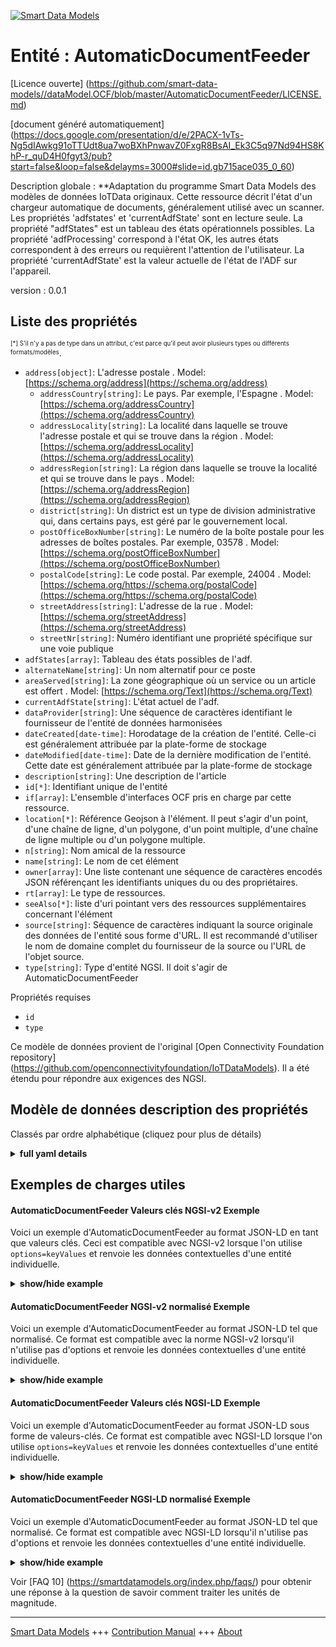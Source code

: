 <!-- 10-Header -->  
[![Smart Data Models](https://smartdatamodels.org/wp-content/uploads/2022/01/SmartDataModels_logo.png "Logo")](https://smartdatamodels.org)  
Entité : AutomaticDocumentFeeder  
================================<!-- /10-Header -->  
<!-- 15-License -->  
[Licence ouverte] (https://github.com/smart-data-models//dataModel.OCF/blob/master/AutomaticDocumentFeeder/LICENSE.md)  
[document généré automatiquement] (https://docs.google.com/presentation/d/e/2PACX-1vTs-Ng5dIAwkg91oTTUdt8ua7woBXhPnwavZ0FxgR8BsAI_Ek3C5q97Nd94HS8KhP-r_quD4H0fgyt3/pub?start=false&loop=false&delayms=3000#slide=id.gb715ace035_0_60)  
<!-- /15-License -->  
<!-- 20-Description -->  
Description globale : **Adaptation du programme Smart Data Models des modèles de données IoTData originaux. Cette ressource décrit l'état d'un chargeur automatique de documents, généralement utilisé avec un scanner. Les propriétés 'adfstates' et 'currentAdfState' sont en lecture seule. La propriété "adfStates" est un tableau des états opérationnels possibles. La propriété 'adfProcessing' correspond à l'état OK, les autres états correspondent à des erreurs ou requièrent l'attention de l'utilisateur. La propriété 'currentAdfState' est la valeur actuelle de l'état de l'ADF sur l'appareil.  
version : 0.0.1  
<!-- /20-Description -->  
<!-- 30-PropertiesList -->  

## Liste des propriétés  

<sup><sub>[*] S'il n'y a pas de type dans un attribut, c'est parce qu'il peut avoir plusieurs types ou différents formats/modèles</sub></sup>.  
- `address[object]`: L'adresse postale  . Model: [https://schema.org/address](https://schema.org/address)	- `addressCountry[string]`: Le pays. Par exemple, l'Espagne  . Model: [https://schema.org/addressCountry](https://schema.org/addressCountry)  
	- `addressLocality[string]`: La localité dans laquelle se trouve l'adresse postale et qui se trouve dans la région  . Model: [https://schema.org/addressLocality](https://schema.org/addressLocality)  
	- `addressRegion[string]`: La région dans laquelle se trouve la localité et qui se trouve dans le pays  . Model: [https://schema.org/addressRegion](https://schema.org/addressRegion)  
	- `district[string]`: Un district est un type de division administrative qui, dans certains pays, est géré par le gouvernement local.    
	- `postOfficeBoxNumber[string]`: Le numéro de la boîte postale pour les adresses de boîtes postales. Par exemple, 03578  . Model: [https://schema.org/postOfficeBoxNumber](https://schema.org/postOfficeBoxNumber)  
	- `postalCode[string]`: Le code postal. Par exemple, 24004  . Model: [https://schema.org/https://schema.org/postalCode](https://schema.org/https://schema.org/postalCode)  
	- `streetAddress[string]`: L'adresse de la rue  . Model: [https://schema.org/streetAddress](https://schema.org/streetAddress)  
	- `streetNr[string]`: Numéro identifiant une propriété spécifique sur une voie publique    
- `adfStates[array]`: Tableau des états possibles de l'adf.  - `alternateName[string]`: Un nom alternatif pour ce poste  - `areaServed[string]`: La zone géographique où un service ou un article est offert  . Model: [https://schema.org/Text](https://schema.org/Text)- `currentAdfState[string]`: L'état actuel de l'adf.  - `dataProvider[string]`: Une séquence de caractères identifiant le fournisseur de l'entité de données harmonisées  - `dateCreated[date-time]`: Horodatage de la création de l'entité. Celle-ci est généralement attribuée par la plate-forme de stockage  - `dateModified[date-time]`: Date de la dernière modification de l'entité. Cette date est généralement attribuée par la plate-forme de stockage  - `description[string]`: Une description de l'article  - `id[*]`: Identifiant unique de l'entité  - `if[array]`: L'ensemble d'interfaces OCF pris en charge par cette ressource.  - `location[*]`: Référence Geojson à l'élément. Il peut s'agir d'un point, d'une chaîne de ligne, d'un polygone, d'un point multiple, d'une chaîne de ligne multiple ou d'un polygone multiple.  - `n[string]`: Nom amical de la ressource  - `name[string]`: Le nom de cet élément  - `owner[array]`: Une liste contenant une séquence de caractères encodés JSON référençant les identifiants uniques du ou des propriétaires.  - `rt[array]`: Le type de ressources.  - `seeAlso[*]`: liste d'uri pointant vers des ressources supplémentaires concernant l'élément  - `source[string]`: Séquence de caractères indiquant la source originale des données de l'entité sous forme d'URL. Il est recommandé d'utiliser le nom de domaine complet du fournisseur de la source ou l'URL de l'objet source.  - `type[string]`: Type d'entité NGSI. Il doit s'agir de AutomaticDocumentFeeder  <!-- /30-PropertiesList -->  
<!-- 35-RequiredProperties -->  
Propriétés requises  
- `id`  - `type`  <!-- /35-RequiredProperties -->  
<!-- 40-RequiredProperties -->  
Ce modèle de données provient de l'original [Open Connectivity Foundation repository] (https://github.com/openconnectivityfoundation/IoTDataModels). Il a été étendu pour répondre aux exigences des NGSI.  
<!-- /40-RequiredProperties -->  
<!-- 50-DataModelHeader -->  
## Modèle de données description des propriétés  
Classés par ordre alphabétique (cliquez pour plus de détails)  
<!-- /50-DataModelHeader -->  
<!-- 60-ModelYaml -->  
<details><summary><strong>full yaml details</strong></summary>    
```yaml  
AutomaticDocumentFeeder:    
  description: 'Smart Data Models Program adaptation of the original IoTData data Models. This Resource describes the state of an automatic document feeder, typically used with a scanner. The Property ''adfstates'' and ''currentAdfState'' are read only. The Property ''adfStates'' is an array of the possible operational states. The Property ''adfProcessing'' is the OK state, other states are errors or require ''user attention''. The currentAdfState is the current value of the ADF state on the device.'    
  properties:    
    address:    
      description: The mailing address    
      properties:    
        addressCountry:    
          description: 'The country. For example, Spain'    
          type: string    
          x-ngsi:    
            model: https://schema.org/addressCountry    
            type: Property    
        addressLocality:    
          description: 'The locality in which the street address is, and which is in the region'    
          type: string    
          x-ngsi:    
            model: https://schema.org/addressLocality    
            type: Property    
        addressRegion:    
          description: 'The region in which the locality is, and which is in the country'    
          type: string    
          x-ngsi:    
            model: https://schema.org/addressRegion    
            type: Property    
        district:    
          description: 'A district is a type of administrative division that, in some countries, is managed by the local government'    
          type: string    
          x-ngsi:    
            type: Property    
        postOfficeBoxNumber:    
          description: 'The post office box number for PO box addresses. For example, 03578'    
          type: string    
          x-ngsi:    
            model: https://schema.org/postOfficeBoxNumber    
            type: Property    
        postalCode:    
          description: 'The postal code. For example, 24004'    
          type: string    
          x-ngsi:    
            model: https://schema.org/https://schema.org/postalCode    
            type: Property    
        streetAddress:    
          description: The street address    
          type: string    
          x-ngsi:    
            model: https://schema.org/streetAddress    
            type: Property    
        streetNr:    
          description: Number identifying a specific property on a public street    
          type: string    
          x-ngsi:    
            type: Property    
      type: object    
      x-ngsi:    
        model: https://schema.org/address    
        type: Property    
    adfStates:    
      description: The array of the possible adf states.    
      items:    
        type: string    
      readOnly: true    
      type: array    
      uniqueItems: true    
      x-ngsi:    
        type: Property    
    alternateName:    
      description: An alternative name for this item    
      type: string    
      x-ngsi:    
        type: Property    
    areaServed:    
      description: The geographic area where a service or offered item is provided    
      type: string    
      x-ngsi:    
        model: https://schema.org/Text    
        type: Property    
    currentAdfState:    
      description: The current adf state.    
      readOnly: true    
      type: string    
      x-ngsi:    
        type: Property    
    dataProvider:    
      description: A sequence of characters identifying the provider of the harmonised data entity    
      type: string    
      x-ngsi:    
        type: Property    
    dateCreated:    
      description: Entity creation timestamp. This will usually be allocated by the storage platform    
      format: date-time    
      type: string    
      x-ngsi:    
        type: Property    
    dateModified:    
      description: Timestamp of the last modification of the entity. This will usually be allocated by the storage platform    
      format: date-time    
      type: string    
      x-ngsi:    
        type: Property    
    description:    
      description: A description of this item    
      type: string    
      x-ngsi:    
        type: Property    
    id:    
      anyOf:    
        - description: Identifier format of any NGSI entity    
          maxLength: 256    
          minLength: 1    
          pattern: ^[\w\-\.\{\}\$\+\*\[\]`|~^@!,:\\]+$    
          type: string    
          x-ngsi:    
            type: Property    
        - description: Identifier format of any NGSI entity    
          format: uri    
          type: string    
          x-ngsi:    
            type: Property    
      description: Unique identifier of the entity    
      x-ngsi:    
        type: Property    
    if:    
      description: The OCF Interface set supported by this Resource.    
      items:    
        enum:    
          - oic.if.s    
          - oic.if.baseline    
        type: string    
      minItems: 2    
      readOnly: true    
      type: array    
      uniqueItems: true    
      x-ngsi:    
        type: Property    
    location:    
      description: 'Geojson reference to the item. It can be Point, LineString, Polygon, MultiPoint, MultiLineString or MultiPolygon'    
      oneOf:    
        - description: Geojson reference to the item. Point    
          properties:    
            bbox:    
              items:    
                type: number    
              minItems: 4    
              type: array    
            coordinates:    
              items:    
                type: number    
              minItems: 2    
              type: array    
            type:    
              enum:    
                - Point    
              type: string    
          required:    
            - type    
            - coordinates    
          title: GeoJSON Point    
          type: object    
          x-ngsi:    
            type: GeoProperty    
        - description: Geojson reference to the item. LineString    
          properties:    
            bbox:    
              items:    
                type: number    
              minItems: 4    
              type: array    
            coordinates:    
              items:    
                items:    
                  type: number    
                minItems: 2    
                type: array    
              minItems: 2    
              type: array    
            type:    
              enum:    
                - LineString    
              type: string    
          required:    
            - type    
            - coordinates    
          title: GeoJSON LineString    
          type: object    
          x-ngsi:    
            type: GeoProperty    
        - description: Geojson reference to the item. Polygon    
          properties:    
            bbox:    
              items:    
                type: number    
              minItems: 4    
              type: array    
            coordinates:    
              items:    
                items:    
                  items:    
                    type: number    
                  minItems: 2    
                  type: array    
                minItems: 4    
                type: array    
              type: array    
            type:    
              enum:    
                - Polygon    
              type: string    
          required:    
            - type    
            - coordinates    
          title: GeoJSON Polygon    
          type: object    
          x-ngsi:    
            type: GeoProperty    
        - description: Geojson reference to the item. MultiPoint    
          properties:    
            bbox:    
              items:    
                type: number    
              minItems: 4    
              type: array    
            coordinates:    
              items:    
                items:    
                  type: number    
                minItems: 2    
                type: array    
              type: array    
            type:    
              enum:    
                - MultiPoint    
              type: string    
          required:    
            - type    
            - coordinates    
          title: GeoJSON MultiPoint    
          type: object    
          x-ngsi:    
            type: GeoProperty    
        - description: Geojson reference to the item. MultiLineString    
          properties:    
            bbox:    
              items:    
                type: number    
              minItems: 4    
              type: array    
            coordinates:    
              items:    
                items:    
                  items:    
                    type: number    
                  minItems: 2    
                  type: array    
                minItems: 2    
                type: array    
              type: array    
            type:    
              enum:    
                - MultiLineString    
              type: string    
          required:    
            - type    
            - coordinates    
          title: GeoJSON MultiLineString    
          type: object    
          x-ngsi:    
            type: GeoProperty    
        - description: Geojson reference to the item. MultiLineString    
          properties:    
            bbox:    
              items:    
                type: number    
              minItems: 4    
              type: array    
            coordinates:    
              items:    
                items:    
                  items:    
                    items:    
                      type: number    
                    minItems: 2    
                    type: array    
                  minItems: 4    
                  type: array    
                type: array    
              type: array    
            type:    
              enum:    
                - MultiPolygon    
              type: string    
          required:    
            - type    
            - coordinates    
          title: GeoJSON MultiPolygon    
          type: object    
          x-ngsi:    
            type: GeoProperty    
      x-ngsi:    
        type: GeoProperty    
    n:    
      description: Friendly name of the Resource    
      maxLength: 64    
      readOnly: true    
      type: string    
      x-ngsi:    
        type: Property    
    name:    
      description: The name of this item    
      type: string    
      x-ngsi:    
        type: Property    
    owner:    
      description: A List containing a JSON encoded sequence of characters referencing the unique Ids of the owner(s)    
      items:    
        anyOf:    
          - description: Identifier format of any NGSI entity    
            maxLength: 256    
            minLength: 1    
            pattern: ^[\w\-\.\{\}\$\+\*\[\]`|~^@!,:\\]+$    
            type: string    
            x-ngsi:    
              type: Property    
          - description: Identifier format of any NGSI entity    
            format: uri    
            type: string    
            x-ngsi:    
              type: Property    
        description: Unique identifier of the entity    
        x-ngsi:    
          type: Property    
      type: array    
      x-ngsi:    
        type: Property    
    rt:    
      description: The Resource Type.    
      items:    
        enum:    
          - oic.r.automaticdocumentfeeder    
        maxLength: 64    
        type: string    
      minItems: 1    
      readOnly: true    
      type: array    
      uniqueItems: true    
      x-ngsi:    
        type: Property    
    seeAlso:    
      description: list of uri pointing to additional resources about the item    
      oneOf:    
        - items:    
            format: uri    
            type: string    
          minItems: 1    
          type: array    
        - format: uri    
          type: string    
      x-ngsi:    
        type: Property    
    source:    
      description: 'A sequence of characters giving the original source of the entity data as a URL. Recommended to be the fully qualified domain name of the source provider, or the URL to the source object'    
      type: string    
      x-ngsi:    
        type: Property    
    type:    
      description: NGSI entity type. It has to be AutomaticDocumentFeeder    
      enum:    
        - AutomaticDocumentFeeder    
      type: string    
      x-ngsi:    
        type: Property    
  required:    
    - id    
    - type    
  type: object    
  x-derived-from: https://github.com/OpenInterConnect/IoTDataModels/blob/master/AutomaticDocumentFeederResURI.swagger.json    
  x-disclaimer: 'Redistribution and use in source and binary forms, with or without modification, are permitted  provided that the license conditions are met. Copyleft (c) 2022 Contributors to Smart Data Models Program'    
  x-license-url: https://github.com/smart-data-models/dataModel.OCF/blob/master/AutomaticDocumentFeeder/LICENSE.md    
  x-model-schema: https://smart-data-models.github.io/dataModel.IoTDataModels/AutomaticDocumentFeeder/schema.json    
  x-model-tags: OCF    
  x-version: 0.0.1    
```  
</details>    
<!-- /60-ModelYaml -->  
<!-- 70-MiddleNotes -->  
<!-- /70-MiddleNotes -->  
<!-- 80-Examples -->  
## Exemples de charges utiles  
#### AutomaticDocumentFeeder Valeurs clés NGSI-v2 Exemple  
Voici un exemple d'AutomaticDocumentFeeder au format JSON-LD en tant que valeurs clés. Ceci est compatible avec NGSI-v2 lorsque l'on utilise `options=keyValues` et renvoie les données contextuelles d'une entité individuelle.  
<details><summary><strong>show/hide example</strong></summary>    
```json  
{  
    "id": "urn:ngsi-ld:AutomaticDocumentFeeder:id:JMBR:40356808",  
    "dateCreated": "2016-12-09T12:20:09Z",  
    "dateModified": "2022-05-24T07:38:50Z",  
    "source": "Article executive whether seem hard and could. North activity would stand.",  
    "name": "Part possible such agree anything design cell. Organizatio",  
    "alternateName": "Party seek parent three effort. Stuff past raise each forc",  
    "description": "Car right image. Bad short boy least yeah line keep whether. Such once foreign ask general treatment wish.",  
    "dataProvider": "Order in significant best consider them. Relate rate southern nice suffer.",  
    "owner": [  
        "urn:ngsi-ld:AutomaticDocumentFeeder:items:ZFFN:68119665",  
        "urn:ngsi-ld:AutomaticDocumentFeeder:items:VZGZ:95854717"  
    ],  
    "seeAlso": [  
        "urn:ngsi-ld:AutomaticDocumentFeeder:items:JJPK:41205101"  
    ],  
    "location": {  
        "type": "Point",  
        "coordinates": [  
            -43.0078925,  
            -159.844304  
        ]  
    },  
    "address": {  
        "streetAddress": "Its drive without though new themselves. Throughout positive seat even.",  
        "addressLocality": "International behavior finish. Health radio toward apply sell policy down team.",  
        "addressRegion": "Involve before include race ago finally me. Own late light power. Why statement daughter front less program.",  
        "addressCountry": "Part role factor fight southern look success. Necessary side couple teach hospital election. Foreign fight continue newspaper.",  
        "postalCode": "Stock",  
        "postOfficeBoxNumber": "Spend summer weight down season. Hour color street nati",  
        "streetNr": "Color half middle. Could caus",  
        "district": "Anyone at company card discuss. Recent him great allow."  
    },  
    "areaServed": "Here matter right family. Establish health figure player news continue.",  
    "rt": [  
        "oic.r.automaticdocumentfeeder"  
    ],  
    "adfStates": [  
        "Goal trial sign simply black. Mention edge bar long interest support. Major Repub",  
        "Why country day close just somebody. Wall subject future listen sell might year."  
    ],  
    "currentAdfState": "Police player there mor",  
    "n": "Reality whatever less ball diff",  
    "if": [  
        "oic.if.baseline",  
        "oic.if.s"  
    ],  
    "type": "AutomaticDocumentFeeder"  
}  
```  
</details>  
#### AutomaticDocumentFeeder NGSI-v2 normalisé Exemple  
Voici un exemple d'AutomaticDocumentFeeder au format JSON-LD tel que normalisé. Ce format est compatible avec la norme NGSI-v2 lorsqu'il n'utilise pas d'options et renvoie les données contextuelles d'une entité individuelle.  
<details><summary><strong>show/hide example</strong></summary>    
```json  
{  
    "id": "urn:ngsi-ld:AutomaticDocumentFeeder:id:JMBR:40356808",  
    "dateCreated": {  
        "type": "DateTime",  
        "value": "2016-12-09T12:20:09Z"  
    },  
    "dateModified": {  
        "type": "DateTime",  
        "value": "2022-05-24T07:38:50Z"  
    },  
    "source": {  
        "type": "Text",  
        "value": "Article executive whether seem hard and could. North activity would stand."  
    },  
    "name": {  
        "type": "Text",  
        "value": "Part possible such agree anything design cell. Organizatio"  
    },  
    "alternateName": {  
        "type": "Text",  
        "value": "Party seek parent three effort. Stuff past raise each forc"  
    },  
    "description": {  
        "type": "Text",  
        "value": "Car right image. Bad short boy least yeah line keep whether. Such once foreign ask general treatment wish."  
    },  
    "dataProvider": {  
        "type": "Text",  
        "value": "Order in significant best consider them. Relate rate southern nice suffer."  
    },  
    "owner": {  
        "type": "StructuredValue",  
        "value": [  
            "urn:ngsi-ld:AutomaticDocumentFeeder:items:ZFFN:68119665",  
            "urn:ngsi-ld:AutomaticDocumentFeeder:items:VZGZ:95854717"  
        ]  
    },  
    "seeAlso": {  
        "type": "StructuredValue",  
        "value": [  
            "urn:ngsi-ld:AutomaticDocumentFeeder:items:JJPK:41205101"  
        ]  
    },  
    "location": {  
        "type": "geo:json",  
        "value": {  
            "type": "Point",  
            "coordinates": [  
                -43.0078925,  
                -159.844304  
            ]  
        }  
    },  
    "address": {  
        "type": "StructuredValue",  
        "value": {  
            "streetAddress": "Its drive without though new themselves. Throughout positive seat even.",  
            "addressLocality": "International behavior finish. Health radio toward apply sell policy down team.",  
            "addressRegion": "Involve before include race ago finally me. Own late light power. Why statement daughter front less program.",  
            "addressCountry": "Part role factor fight southern look success. Necessary side couple teach hospital election. Foreign fight continue newspaper.",  
            "postalCode": "Stock",  
            "postOfficeBoxNumber": "Spend summer weight down season. Hour color street nati",  
            "streetNr": "Color half middle. Could caus",  
            "district": "Anyone at company card discuss. Recent him great allow."  
        }  
    },  
    "areaServed": {  
        "type": "Text",  
        "value": "Here matter right family. Establish health figure player news continue."  
    },  
    "rt": {  
        "type": "StructuredValue",  
        "value": [  
            "oic.r.automaticdocumentfeeder"  
        ]  
    },  
    "adfStates": {  
        "type": "StructuredValue",  
        "value": [  
            "Goal trial sign simply black. Mention edge bar long interest support. Major Repub",  
            "Why country day close just somebody. Wall subject future listen sell might year."  
        ]  
    },  
    "currentAdfState": {  
        "type": "Text",  
        "value": "Police player there mor"  
    },  
    "n": {  
        "type": "Text",  
        "value": "Reality whatever less ball diff"  
    },  
    "if": {  
        "type": "StructuredValue",  
        "value": [  
            "oic.if.baseline",  
            "oic.if.s"  
        ]  
    },  
    "type": "AutomaticDocumentFeeder"  
}  
```  
</details>  
#### AutomaticDocumentFeeder Valeurs clés NGSI-LD Exemple  
Voici un exemple d'AutomaticDocumentFeeder au format JSON-LD sous forme de valeurs-clés. Ce format est compatible avec NGSI-LD lorsque l'on utilise `options=keyValues` et renvoie les données contextuelles d'une entité individuelle.  
<details><summary><strong>show/hide example</strong></summary>    
```json  
{  
    "id": "urn:ngsi-ld:AutomaticDocumentFeeder:id:JMBR:40356808",  
    "dateCreated": "2016-12-09T12:20:09Z",  
    "dateModified": "2022-05-24T07:38:50Z",  
    "source": "Article executive whether seem hard and could. North activity would stand.",  
    "name": "Part possible such agree anything design cell. Organizatio",  
    "alternateName": "Party seek parent three effort. Stuff past raise each forc",  
    "description": "Car right image. Bad short boy least yeah line keep whether. Such once foreign ask general treatment wish.",  
    "dataProvider": "Order in significant best consider them. Relate rate southern nice suffer.",  
    "owner": [  
        "urn:ngsi-ld:AutomaticDocumentFeeder:items:ZFFN:68119665",  
        "urn:ngsi-ld:AutomaticDocumentFeeder:items:VZGZ:95854717"  
    ],  
    "seeAlso": [  
        "urn:ngsi-ld:AutomaticDocumentFeeder:items:JJPK:41205101"  
    ],  
    "location": {  
        "type": "Point",  
        "coordinates": [  
            -43.0078925,  
            -159.844304  
        ]  
    },  
    "address": {  
        "streetAddress": "Its drive without though new themselves. Throughout positive seat even.",  
        "addressLocality": "International behavior finish. Health radio toward apply sell policy down team.",  
        "addressRegion": "Involve before include race ago finally me. Own late light power. Why statement daughter front less program.",  
        "addressCountry": "Part role factor fight southern look success. Necessary side couple teach hospital election. Foreign fight continue newspaper.",  
        "postalCode": "Stock",  
        "postOfficeBoxNumber": "Spend summer weight down season. Hour color street nati",  
        "streetNr": "Color half middle. Could caus",  
        "district": "Anyone at company card discuss. Recent him great allow."  
    },  
    "areaServed": "Here matter right family. Establish health figure player news continue.",  
    "rt": [  
        "oic.r.automaticdocumentfeeder"  
    ],  
    "adfStates": [  
        "Goal trial sign simply black. Mention edge bar long interest support. Major Repub",  
        "Why country day close just somebody. Wall subject future listen sell might year."  
    ],  
    "currentAdfState": "Police player there mor",  
    "n": "Reality whatever less ball diff",  
    "if": [  
        "oic.if.baseline",  
        "oic.if.s"  
    ],  
    "type": "AutomaticDocumentFeeder",  
    "@context": [  
        "https://smartdatamodels.org/context.jsonld"  
    ]  
}  
```  
</details>  
#### AutomaticDocumentFeeder NGSI-LD normalisé Exemple  
Voici un exemple d'AutomaticDocumentFeeder au format JSON-LD tel que normalisé. Ce format est compatible avec NGSI-LD lorsqu'il n'utilise pas d'options et renvoie les données contextuelles d'une entité individuelle.  
<details><summary><strong>show/hide example</strong></summary>    
```json  
{  
    "id": "urn:ngsi-ld:AutomaticDocumentFeeder:id:JMBR:40356808",  
    "dateCreated": {  
        "type": "Property",  
        "value": {  
            "@type": "DateTime",  
            "@value": "2016-12-09T12:20:09Z"  
        }  
    },  
    "dateModified": {  
        "type": "Property",  
        "value": {  
            "@type": "DateTime",  
            "@value": "2022-05-24T07:38:50Z"  
        }  
    },  
    "source": {  
        "type": "Property",  
        "value": "Article executive whether seem hard and could. North activity would stand."  
    },  
    "name": {  
        "type": "Property",  
        "value": "Part possible such agree anything design cell. Organizatio"  
    },  
    "alternateName": {  
        "type": "Property",  
        "value": "Party seek parent three effort. Stuff past raise each forc"  
    },  
    "description": {  
        "type": "Property",  
        "value": "Car right image. Bad short boy least yeah line keep whether. Such once foreign ask general treatment wish."  
    },  
    "dataProvider": {  
        "type": "Property",  
        "value": "Order in significant best consider them. Relate rate southern nice suffer."  
    },  
    "owner": {  
        "type": "Property",  
        "value": [  
            "urn:ngsi-ld:AutomaticDocumentFeeder:items:ZFFN:68119665",  
            "urn:ngsi-ld:AutomaticDocumentFeeder:items:VZGZ:95854717"  
        ]  
    },  
    "seeAlso": {  
        "type": "Property",  
        "value": [  
            "urn:ngsi-ld:AutomaticDocumentFeeder:items:JJPK:41205101"  
        ]  
    },  
    "location": {  
        "type": "GeoProperty",  
        "value": {  
            "type": "Point",  
            "coordinates": [  
                -43.0078925,  
                -159.844304  
            ]  
        }  
    },  
    "address": {  
        "type": "Property",  
        "value": {  
            "streetAddress": "Its drive without though new themselves. Throughout positive seat even.",  
            "addressLocality": "International behavior finish. Health radio toward apply sell policy down team.",  
            "addressRegion": "Involve before include race ago finally me. Own late light power. Why statement daughter front less program.",  
            "addressCountry": "Part role factor fight southern look success. Necessary side couple teach hospital election. Foreign fight continue newspaper.",  
            "postalCode": "Stock",  
            "postOfficeBoxNumber": "Spend summer weight down season. Hour color street nati",  
            "streetNr": "Color half middle. Could caus",  
            "district": "Anyone at company card discuss. Recent him great allow."  
        }  
    },  
    "areaServed": {  
        "type": "Property",  
        "value": "Here matter right family. Establish health figure player news continue."  
    },  
    "rt": {  
        "type": "Property",  
        "value": [  
            "oic.r.automaticdocumentfeeder"  
        ]  
    },  
    "adfStates": {  
        "type": "Property",  
        "value": [  
            "Goal trial sign simply black. Mention edge bar long interest support. Major Repub",  
            "Why country day close just somebody. Wall subject future listen sell might year."  
        ]  
    },  
    "currentAdfState": {  
        "type": "Property",  
        "value": "Police player there mor"  
    },  
    "n": {  
        "type": "Property",  
        "value": "Reality whatever less ball diff"  
    },  
    "if": {  
        "type": "Property",  
        "value": [  
            "oic.if.baseline",  
            "oic.if.s"  
        ]  
    },  
    "type": "AutomaticDocumentFeeder",  
    "@context": [  
        "https://smartdatamodels.org/context.jsonld"  
    ]  
}  
```  
</details><!-- /80-Examples -->  
<!-- 90-FooterNotes -->  
<!-- /90-FooterNotes -->  
<!-- 95-Units -->  
Voir [FAQ 10] (https://smartdatamodels.org/index.php/faqs/) pour obtenir une réponse à la question de savoir comment traiter les unités de magnitude.  
<!-- /95-Units -->  
<!-- 97-LastFooter -->  
---  
[Smart Data Models](https://smartdatamodels.org) +++ [Contribution Manual](https://bit.ly/contribution_manual) +++ [About](https://bit.ly/Introduction_SDM)<!-- /97-LastFooter -->  
